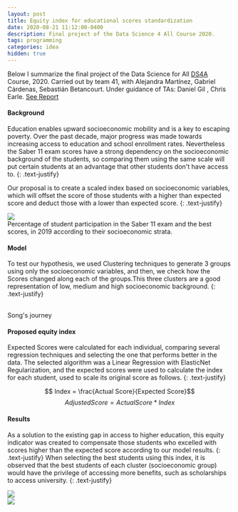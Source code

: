 ```yaml
---
layout: post
title: Equity index for educational scores standardization
date: 2020-08-21 11:12:00-0400
description: Final project of the Data Science 4 All Course 2020.
tags: programming 
categories: idea
hidden: true
---
```

 
Below I summarize the final project of the Data Science for All [DS4A](https://www.correlation-one.com/es-co/data-science-for-all-colombia) Course, 2020. Carried out by team 41, with Alejandra Martínez, Gabriel Cárdenas, Sebastián Betancourt. Under guidance of TAs: Daniel Gil , Chris Earle. [See Report](https://drive.google.com/file/d/1X2q5-K7NWpWDCZYJm2HKSxyt0Nn6PKGz/view?usp=sharing)

#### Background 
Education enables upward socioeconomic mobility and is a key to escaping poverty. Over the past decade, major progress was made towards increasing access to education and school enrollment rates. Nevertheless the Saber 11 exam scores have a strong dependency on the socioeconomic background of the students, so comparing them using the same scale will put certain students at an advantage that other students don't have access to.
{: .text-justify}

Our proposal is to create a scaled index based on socioeconomic variables, which will offset the score of those students with a higher than expected score and deduct those with a lower than expected score.
{: .text-justify}
<div class="img_row center">
    <img src="{{ site.baseurl }}/assets/img/equatyindex.png">
</div>
<div class="col three caption">
    Percentage of student participation in the Saber 11 exam and the best scores, in 2019 according to their socioeconomic strata. 
</div>

#### Model

To test our hypothesis, we used Clustering techniques to generate 3 groups using only the socioeconomic variables, and then, we check how the Scores changed along each of the groups.This three clusters are a good representation of low, medium and high socioeconomic background.
{: .text-justify}

<div class="img_row">
    <img class="col one" src="{{ site.baseurl }}/assets/img/equatyindex_1.png" alt="" title="Clusters" />
    <img class="col one" src="{{ site.baseurl }}/assets/img/equatyindex_2.png" alt="" title="Expected results"/>
</div>
<div class="col two caption">
    Song's journey
</div>

#### Proposed equity index

Expected Scores were calculated for each individual, comparing several regression techniques and selecting the one that performs better in the data. The selected algorithm was a Linear Regression with ElasticNet Regularization, and the expected scores were used to calculate the index for each student, used to scale its original score as follows.
{: .text-justify}

$$ Index = \frac{Actual Score}{Expected Score}$$
$$Adjusted Score = Actual Score * Index$$

#### Results
As a solution to the existing gap in access to higher education, this equity indicator was created to compensate those students who excelled with scores higher than the expected score according to our model results.
{: .text-justify}
When selecting the best students using this index, it is observed that the best students of each cluster (socioeconomic group) would have the privilege of accessing more benefits, such as scholarships to access university.
{: .text-justify}


<div class="img_row center">
    <img src="{{ site.baseurl }}/assets/img/equatyindex_3.png">
</div>

<div class="img_row center">
    <img src="{{ site.baseurl }}/assets/img/equatyindex_4.png">
</div>









